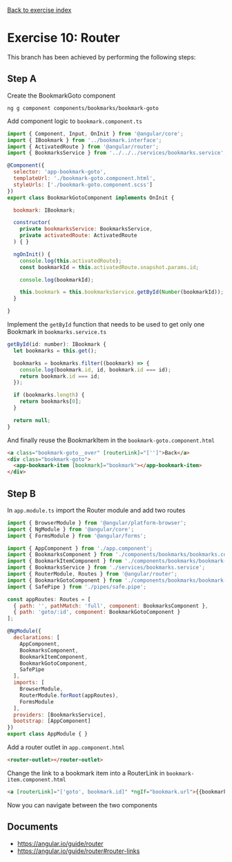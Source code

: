 [Back to exercise index](https://github.com/aperto-frontend/angular-workshop#angular-workshop)

# Exercise 10: Router

This branch has been achieved by performing the following steps:

## Step A

Create the BookmarkGoto component

```
ng g component components/bookmarks/bookmark-goto
```

Add component logic to `bookmark.component.ts`

```javascript
import { Component, Input, OnInit } from '@angular/core';
import { IBookmark } from '../bookmark.interface';
import { ActivatedRoute } from '@angular/router';
import { BookmarksService } from '../../../services/bookmarks.service';

@Component({
  selector: 'app-bookmark-goto',
  templateUrl: './bookmark-goto.component.html',
  styleUrls: ['./bookmark-goto.component.scss']
})
export class BookmarkGotoComponent implements OnInit {

  bookmark: IBookmark;

  constructor(
    private bookmarksService: BookmarksService,
    private activatedRoute: ActivatedRoute
  ) { }

  ngOnInit() {
    console.log(this.activatedRoute);
    const bookmarkId = this.activatedRoute.snapshot.params.id;

    console.log(bookmarkId);

    this.bookmark = this.bookmarksService.getById(Number(bookmarkId));
  }

}
```

Implement the `getById` function that needs to be used to get only one Bookmark in `bookmarks.service.ts`

```javascript
getById(id: number): IBookmark {
  let bookmarks = this.get();

  bookmarks = bookmarks.filter((bookmark) => {
    console.log(bookmark.id, id, bookmark.id === id);
    return bookmark.id === id;
  });

  if (bookmarks.length) {
    return bookmarks[0];
  }

  return null;
}
```

And finally reuse the BookmarkItem in the `bookmark-goto.component.html`

```html
<a class="bookmark-goto__over" [routerLink]="['']">Back</a>
<div class="bookmark-goto">
  <app-bookmark-item [bookmark]="bookmark"></app-bookmark-item>
</div>
```

## Step B

In `app.module.ts` import the Router module and add two routes

```javascript
import { BrowserModule } from '@angular/platform-browser';
import { NgModule } from '@angular/core';
import { FormsModule } from '@angular/forms';

import { AppComponent } from './app.component';
import { BookmarksComponent } from './components/bookmarks/bookmarks.component';
import { BookmarkItemComponent } from './components/bookmarks/bookmark-item/bookmark-item.component';
import { BookmarksService } from './services/bookmarks.service';
import { RouterModule, Routes } from '@angular/router';
import { BookmarkGotoComponent } from './components/bookmarks/bookmark-goto/bookmark-goto.component';
import { SafePipe } from './pipes/safe.pipe';

const appRoutes: Routes = [
  { path: '', pathMatch: 'full', component: BookmarksComponent },
  { path: 'goto/:id', component: BookmarkGotoComponent }
];

@NgModule({
  declarations: [
    AppComponent,
    BookmarksComponent,
    BookmarkItemComponent,
    BookmarkGotoComponent,
    SafePipe
  ],
  imports: [
    BrowserModule,
    RouterModule.forRoot(appRoutes),
    FormsModule
  ],
  providers: [BookmarksService],
  bootstrap: [AppComponent]
})
export class AppModule { }
```

Add a router outlet in `app.component.html`

```html
<router-outlet></router-outlet>
```

Change the link to a bookmark item into a RouterLink in `bookmark-item.component.html`

```html
<a [routerLink]="['goto', bookmark.id]" *ngIf="bookmark.url">{{bookmark.title || bookmark.url}}</a>
```

Now you can navigate between the two components

## Documents

* https://angular.io/guide/router
* https://angular.io/guide/router#router-links
